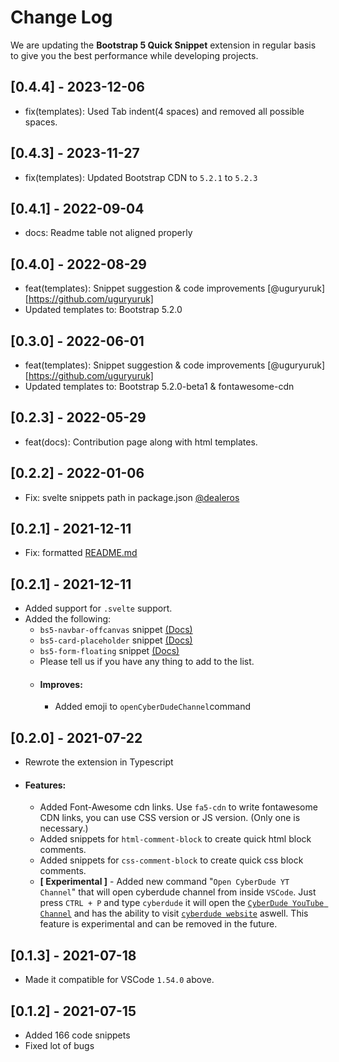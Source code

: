# Change Log

We are updating the **Bootstrap 5 Quick Snippet** extension in regular basis to give you the best performance while developing projects.

## [0.4.4] - 2023-12-06

-   fix(templates): Used Tab indent(4 spaces) and removed all possible spaces.

## [0.4.3] - 2023-11-27

-   fix(templates): Updated Bootstrap CDN to `5.2.1` to `5.2.3`

## [0.4.1] - 2022-09-04

-   docs: Readme table not aligned properly

## [0.4.0] - 2022-08-29

-   feat(templates): Snippet suggestion & code improvements [@uguryuruk][https://github.com/uguryuruk]
-   Updated templates to: Bootstrap 5.2.0

## [0.3.0] - 2022-06-01

-   feat(templates): Snippet suggestion & code improvements [@uguryuruk][https://github.com/uguryuruk]
-   Updated templates to: Bootstrap 5.2.0-beta1 & fontawesome-cdn

## [0.2.3] - 2022-05-29

-   feat(docs): Contribution page along with html templates.

## [0.2.2] - 2022-01-06

-   Fix: svelte snippets path in package.json [@dealeros](https://github.com/dealeros)

## [0.2.1] - 2021-12-11

-   Fix: formatted [README.md](./README.md)

## [0.2.1] - 2021-12-11

-   Added support for `.svelte` support.
-   Added the following:
    -   `bs5-navbar-offcanvas` snippet [(Docs)](https://getbootstrap.com/docs/5.2/components/navbar/#offcanvas)
    -   `bs5-card-placeholder` snippet [(Docs)](https://getbootstrap.com/docs/5.2/components/placeholders/)
    -   `bs5-form-floating` snippet [(Docs)](https://getbootstrap.com/docs/5.2/forms/floating-labels/#example)
    -   Please tell us if you have any thing to add to the list.
    -   #### Improves:
        -   Added emoji to `openCyberDudeChannel`command

## [0.2.0] - 2021-07-22

-   Rewrote the extension in Typescript
-   #### Features:
    -   Added Font-Awesome cdn links. Use `fa5-cdn` to write fontawesome CDN links, you can use CSS version or JS version. (Only one is necessary.)
    -   Added snippets for `html-comment-block` to create quick html block comments.
    -   Added snippets for `css-comment-block` to create quick css block comments.
    -   **[ Experimental ]** - Added new command "`Open CyberDude YT Channel`" that will open cyberdude channel from inside `VSCode`. Just press `CTRL + P` and type `cyberdude` it will open the [`CyberDude YouTube Channel`](https://www.youtube.com/user/CyberDudeNetworks) and has the ability to visit [`cyberdude website`](https://cyberdudenetworks.com) aswell. This feature is experimental and can be removed in the future.

## [0.1.3] - 2021-07-18

-   Made it compatible for VSCode `1.54.0` above.

## [0.1.2] - 2021-07-15

-   Added 166 code snippets
-   Fixed lot of bugs
